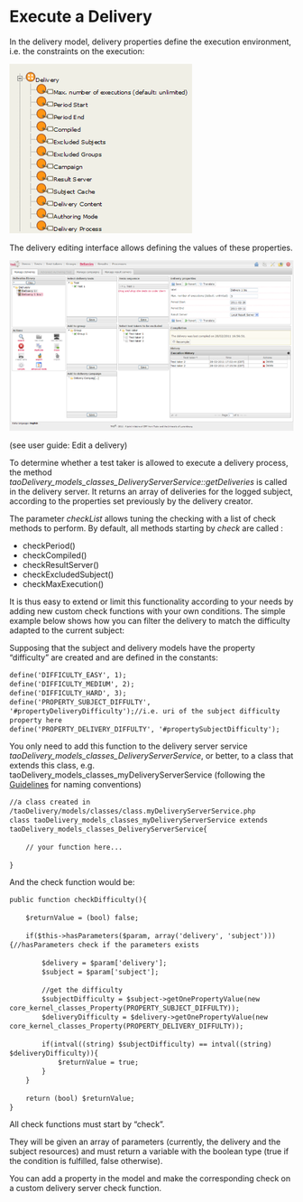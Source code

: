 <!--
created_at: '2011-03-03 11:52:14'
updated_at: '2013-03-13 13:08:57'
authors:
    - 'Jérôme Bogaerts'
contributors:
    - 'Somsack Sipasseuth'
tags:
    - Delivery
-->

Execute a Delivery
==================

In the delivery model, delivery properties define the execution environment, i.e. the constraints on the execution:

![](../resources/Generis_delivery.png)

The delivery editing interface allows defining the values of these properties.

![](../resources/interface_taoDelivery_delivery_editing.png)

(see user guide: Edit a delivery)

To determine whether a test taker is allowed to execute a delivery process, the method *taoDelivery_models_classes_DeliveryServerService::getDeliveries* is called in the delivery server. It returns an array of deliveries for the logged subject, according to the properties set previously by the delivery creator.<br/>

The parameter *checkList* allows tuning the checking with a list of check methods to perform. By default, all methods starting by *check* are called :

-   checkPeriod()
-   checkCompiled()
-   checkResultServer()
-   checkExcludedSubject()
-   checkMaxExecution()

It is thus easy to extend or limit this functionality according to your needs by adding new custom check functions with your own conditions. The simple example below shows how you can filter the delivery to match the difficulty adapted to the current subject:

Supposing that the subject and delivery models have the property “difficulty” are created and are defined in the constants:


    define('DIFFICULTY_EASY', 1);
    define('DIFFICULTY_MEDIUM', 2);
    define('DIFFICULTY_HARD', 3);
    define('PROPERTY_SUBJECT_DIFFULTY', '#propertyDeliveryDifficulty');//i.e. uri of the subject difficulty property here
    define('PROPERTY_DELIVERY_DIFFULTY', '#propertySubjectDifficulty');

You only need to add this function to the delivery server service *taoDelivery_models_classes_DeliveryServerService*, or better, to a class that extends this class, e.g. taoDelivery_models_classes_myDeliveryServerService (following the [Guidelines](../developer-guide/guidelines) for naming conventions)


    //a class created in /taoDelivery/models/classes/class.myDeliveryServerService.php
    class taoDelivery_models_classes_myDeliveryServerService extends taoDelivery_models_classes_DeliveryServerService{

        // your function here...

    }

And the check function would be:


    public function checkDifficulty(){

        $returnValue = (bool) false;

        if($this->hasParameters($param, array('delivery', 'subject'))){//hasParameters check if the parameters exists

            $delivery = $param['delivery'];
            $subject = $param['subject'];

            //get the difficulty
            $subjectDifficulty = $subject->getOnePropertyValue(new core_kernel_classes_Property(PROPERTY_SUBJECT_DIFFULTY));
            $deliveryDifficulty = $delivery->getOnePropertyValue(new core_kernel_classes_Property(PROPERTY_DELIVERY_DIFFULTY));

            if(intval((string) $subjectDifficulty) == intval((string) $deliveryDifficulty)){
                $returnValue = true;
            }
        }

        return (bool) $returnValue;
    }

All check functions must start by “check”.<br/>

They will be given an array of parameters (currently, the delivery and the subject resources) and must return a variable with the boolean type (true if the condition is fulfilled, false otherwise).

You can add a property in the model and make the corresponding check on a custom delivery server check function.


